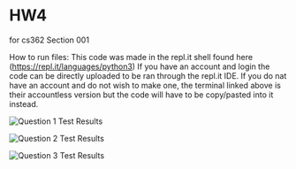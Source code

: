 # HW4
for cs362 Section 001

How to run files:
This code was made in the repl.it shell found here (https://repl.it/languages/python3)
If you have an account and login the code can be directly uploaded to be ran through the repl.it IDE.
If you do nat have an account and do not wish to make one, the terminal linked above is their accountless version but the code will have to be copy/pasted into it instead.

![Question 1 Test Results](https://github.com/ConnerFosterCS/HW4/blob/main/Results%20Q1.PNG)

![Question 2 Test Results](https://github.com/ConnerFosterCS/HW4/blob/main/Results%20Q2.PNG)

![Question 3 Test Results](https://github.com/ConnerFosterCS/HW4/blob/main/Results%20Q3.PNG)
